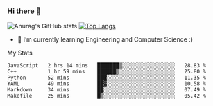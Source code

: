 ### Hi there 👋

![Anurag's GitHub stats](https://github-readme-stats.vercel.app/api?username=MatteoIorio11&show_icons=true&theme=dark) 
[![Top Langs](https://github-readme-stats.vercel.app/api/top-langs/?username=MatteoIorio11&theme=dark)](https://github.com/MatteoIorio11/github-readme-stats)

- 🌱 I’m currently learning Engineering and Computer Science :)

<!--
**MatteoIorio11/MatteoIorio11** is a ✨ _special_ ✨ repository because its `README.md` (this file) appears on your GitHub profile.

Here are some ideas to get you started:

- 🔭 I’m currently working on ...
- 🌱 I’m currently learning ...
- 👯 I’m looking to collaborate on ...
- 🤔 I’m looking for help with ...
- 💬 Ask me about ...
- 📫 How to reach me: ...
- 😄 Pronouns: ...
- ⚡ Fun fact: ...
-->
My Stats
<!--START_SECTION:waka-->

```text
JavaScript   2 hrs 14 mins   ███████▒░░░░░░░░░░░░░░░░░   28.83 %
C++          1 hr 59 mins    ██████▒░░░░░░░░░░░░░░░░░░   25.80 %
Python       52 mins         ███░░░░░░░░░░░░░░░░░░░░░░   11.35 %
YAML         49 mins         ██▓░░░░░░░░░░░░░░░░░░░░░░   10.58 %
Markdown     34 mins         ██░░░░░░░░░░░░░░░░░░░░░░░   07.49 %
Makefile     25 mins         █▒░░░░░░░░░░░░░░░░░░░░░░░   05.42 %
```

<!--END_SECTION:waka-->
